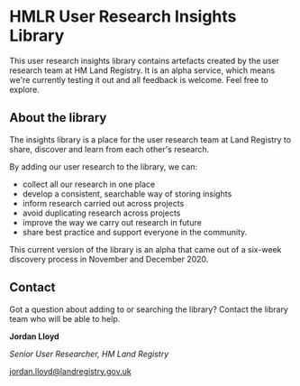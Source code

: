 # HMLR User Research Insights Library

This user research insights library contains artefacts created by the user research team at HM Land Registry. It is an alpha service, which means we're currently testing it out and all feedback is welcome. Feel free to explore.

## About the library

The insights library is a place for the user research team at Land Registry to share, discover and learn from each other's research.

By adding our user research to the library, we can:

* collect all our research in one place
* develop a consistent, searchable way of storing insights
* inform research carried out across projects
* avoid duplicating research across projects
* improve the way we carry out research in future
* share best practice and support everyone in the community.

This current version of the library is an alpha that came out of a six-week discovery process in November and December 2020.

## Contact

Got a question about adding to or searching the library? Contact the library team who will be able to help.

**Jordan Lloyd**

_Senior User Researcher, HM Land Registry_

[jordan.lloyd@landregistry.gov.uk](mailto:jordan.lloyd@landregistry.gov.uk)

